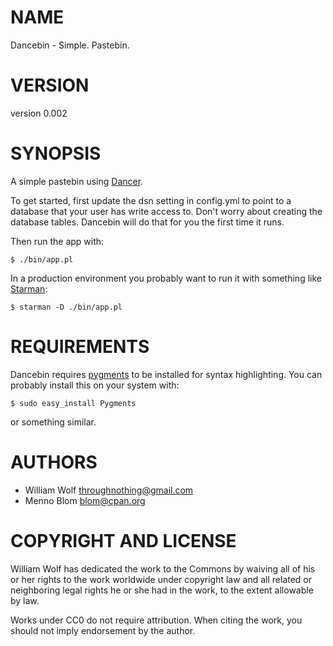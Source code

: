 # NAME

Dancebin - Simple. Pastebin.

# VERSION

version 0.002

# SYNOPSIS

A simple pastebin using [Dancer](https://metacpan.org/pod/Dancer).

To get started, first update the dsn setting in config.yml to point to a
database that your user has write access to.
Don't worry about creating the database tables.
Dancebin will do that for you the first time it runs.

Then run the app with:

    $ ./bin/app.pl

In a production environment you probably want to run it with something like
[Starman](https://metacpan.org/pod/Starman):

    $ starman -D ./bin/app.pl

# REQUIREMENTS

Dancebin requires [pygments](http://pygments.org/docs/) to be installed
for syntax highlighting.  You can probably install this on your system with:

    $ sudo easy_install Pygments

or something similar.

# AUTHORS

- William Wolf <throughnothing@gmail.com>
- Menno Blom <blom@cpan.org>

# COPYRIGHT AND LICENSE



William Wolf has dedicated the work to the Commons by waiving all of his
or her rights to the work worldwide under copyright law and all related or
neighboring legal rights he or she had in the work, to the extent allowable by
law.

Works under CC0 do not require attribution. When citing the work, you should
not imply endorsement by the author.
